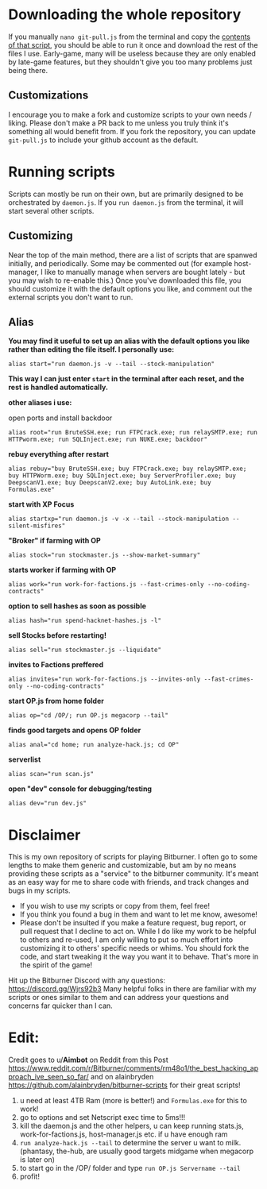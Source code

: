 # Downloading the whole repository

If you manually `nano git-pull.js` from the terminal and copy the [contents of that script](https://raw.githubusercontent.com/alainbryden/bitburner-scripts/main/git-pull.js), you should be able to run it once and download the rest of the files I use. Early-game, many will be useless because they are only enabled by late-game features, but they shouldn't give you too many problems just being there.

## Customizations

I encourage you to make a fork and customize scripts to your own needs / liking. Please don't make a PR back to me unless you truly think it's something all would benefit from. If you fork the repository, you can update `git-pull.js` to include your github account as the default.

# Running scripts

Scripts can mostly be run on their own, but are primarily designed to be orchestrated by `daemon.js`. If you `run daemon.js` from the terminal, it will start several other scripts.

## Customizing
Near the top of the main method, there are a list of scripts that are spanwed initially, and periodically. Some may be commented out (for example host-manager, I like to manually manage when servers are bought lately - but you may wish to re-enable this.) Once you've downloaded this file, you should customize it with the default options you like, and comment out the external scripts you don't want to run.

## Alias

**You may find it useful to set up an alias with the default options you like rather than editing the file itself. I personally use:**

`alias start="run daemon.js -v --tail --stock-manipulation"`

**This way I can just enter `start` in the terminal after each reset, and the rest is handled automatically.**

**other aliases i use:**

open ports and install backdoor

`alias root="run BruteSSH.exe; run FTPCrack.exe; run relaySMTP.exe; run HTTPworm.exe; run SQLInject.exe; run NUKE.exe; backdoor"`

**rebuy everything after restart**

`alias rebuy="buy BruteSSH.exe; buy FTPCrack.exe; buy relaySMTP.exe; buy HTTPWorm.exe; buy SQLInject.exe; buy ServerProfiler.exe; buy DeepscanV1.exe; buy DeepscanV2.exe; buy AutoLink.exe; buy Formulas.exe"`

**start with XP Focus**

`alias startxp="run daemon.js -v -x --tail --stock-manipulation --silent-misfires"`

**"Broker" if farming with OP**

`alias stock="run stockmaster.js --show-market-summary"`

**starts worker if farming with OP**

`alias work="run work-for-factions.js --fast-crimes-only --no-coding-contracts"`

**option to sell hashes as soon as possible**

`alias hash="run spend-hacknet-hashes.js -l"`

**sell Stocks before restarting!**

`alias sell="run stockmaster.js --liquidate"`

**invites to Factions preffered**

`alias invites="run work-for-factions.js --invites-only --fast-crimes-only --no-coding-contracts"`

**start OP.js from home folder**

`alias op="cd /OP/; run OP.js megacorp --tail"`

**finds good targets and opens OP folder**

`alias anal="cd home; run analyze-hack.js; cd OP"`

**serverlist**

`alias scan="run scan.js"`

**open "dev" console for debugging/testing**

`alias dev="run dev.js"`

# Disclaimer

This is my own repository of scripts for playing Bitburner.
I often go to some lengths to make them generic and customizable, but am by no means providing these scripts as a "service" to the bitburner community.
It's meant as an easy way for me to share code with friends, and track changes and bugs in my scripts.

- If you wish to use my scripts or copy from them, feel free!
- If you think you found a bug in them and want to let me know, awesome!
- Please don't be insulted if you make a feature request, bug report, or pull request that I decline to act on.
While I do like my work to be helpful to others and re-used, I am only willing to put so much effort into customizing it to others' specific needs or whims.
You should fork the code, and start tweaking it the way you want it to behave. That's more in the spirit of the game!

Hit up the Bitburner Discord with any questions: https://discord.gg/Wjrs92b3
Many helpful folks in there are familiar with my scripts or ones similar to them and can address your questions and concerns far quicker than I can.


# Edit:

Credit goes to u/__Aimbot__ on Reddit from this Post https://www.reddit.com/r/Bitburner/comments/rm48o1/the_best_hacking_approach_ive_seen_so_far/
and on alainbryden https://github.com/alainbryden/bitburner-scripts for their great scripts!

1. u need at least 4TB Ram (more is better!) and `Formulas.exe` for this to work!
2. go to options and set Netscript exec time to 5ms!!!
3. kill the daemon.js and the other helpers, u can keep running stats.js, work-for-factions.js, host-manager.js etc. if u have enough ram
4. `run analyze-hack.js --tail` to determine the server u want to milk. (phantasy, the-hub, are usually good targets midgame when megacorp is later on)
5. to start go in the /OP/ folder and type `run OP.js Servername --tail`
6. profit!
